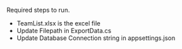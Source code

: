 ﻿Required steps to run.

- TeamList.xlsx is the excel file
- Update Filepath in ExportData.cs
- Update Database Connection string in appsettings.json
